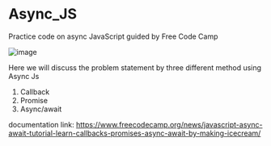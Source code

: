 # Async_JS
Practice code on async JavaScript guided by Free Code Camp

![image](https://user-images.githubusercontent.com/79085998/226311615-20a7eb91-ea57-45a8-b868-52b755ee1054.png)


Here we will discuss the problem statement by three different method using Async Js
1. Callback
2. Promise
3. Async/await

documentation link: https://www.freecodecamp.org/news/javascript-async-await-tutorial-learn-callbacks-promises-async-await-by-making-icecream/
